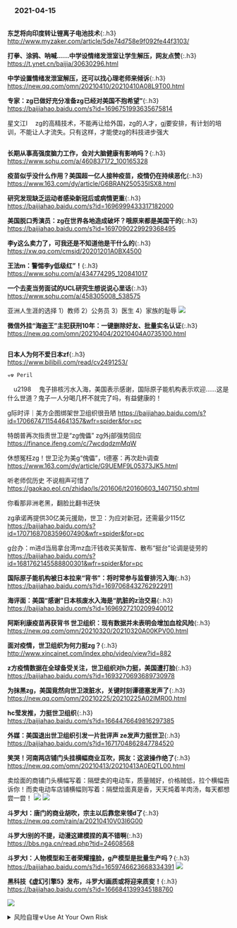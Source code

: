 ### 　2021-04-15
```tip
```
**东芝将向印度转让锂离子电池技术**{:.h3}<br>
<http://www.myzaker.com/article/5de74d758e9f092fe44f3103/>

**打拳、涂鸦、呐喊……中学设情绪发泄室让学生解压，网友点赞**{:.h3}<br>
<https://t.ynet.cn/baijia/30630296.html>

**中学设置情绪发泄室解压，还可以找心理老师来倾诉**{:.h3}<br>
<https://new.qq.com/omn/20210410/20210410A08L9T00.html>

**专家：zg已做好充分准备zg已经对美国不抱希望”**{:.h3}<br>
<https://baijiahao.baidu.com/s?id=1696751993635675814>

星文江l
　zg的高精技术，不能再让给外国，zg的人才，gj要安排，有计划的培训，不能让人才流失。只有这样，才能使zg的科技进步强大

```note
```
**长期从事高强度脑力工作，会对大脑健康有影响吗？**{:.h3}<br>
<https://www.sohu.com/a/460837172_100165328>

**疫苗似乎没什么作用？美国超一亿人接种疫苗，疫情仍在持续恶化**{:.h3}<br>
<https://www.163.com/dy/article/G6BRAN250535ISX8.html>

**研究发现缺乏运动者感染新冠后或病情更重**{:.h3}<br>
<https://baijiahao.baidu.com/s?id=1696999433317182000>

**美国脱口秀演员：zg在世界各地造成破坏？哦原来都是美国干的**{:.h3}<br>
<https://baijiahao.baidu.com/s?id=1697090229929368495>

**李y这么卖力了，可我还是不知道他是干什么的**{:.h3}<br>
<https://xw.qq.com/cmsid/20201201A0BX4500>

**王法m：警惕李y低级红”！**{:.h3}<br>
<https://www.sohu.com/a/434774295_120841017>

**一个去麦当劳面试的UCL研究生想说说心里话**{:.h3}<br>
<https://www.sohu.com/a/458305008_538575>

亚洲人生涯的选择
1）教师
2）公务员
3）医生
4）家族的耻辱
![](http://p9.itc.cn/q_70/images03/20210331/3d21b091d48f43beba78abb3d349c7a3.png)

**微信外挂“海盗王”主犯获刑10年：一键删除好友、批量实名认证**{:.h3}<br>
<https://new.qq.com/omn/20210404/20210404A0735100.html>

```tip
```
**日本人为何不爱日本zf**{:.h3}<br>
<https://www.bilibili.com/read/cv2491253/>

```note
☣☢ Peril
```

　u2198
　鬼子排核污水入海，美国表示感谢，国际原子能机构表示欢迎……这是什么世道？鬼子一人分喝几杯不就完了吗，有益健康的！

g际时评｜美方企图绑架世卫组织很丑陋
https://baijiahao.baidu.com/s?id=1706674711544641357&wfr=spider&for=pc

特朗普再次指责世卫是“zg傀儡” zg外j部强势回应
https://finance.ifeng.com/c/7wcdqdzmMqW

休想冤枉zg！世卫沦为美g“傀儡”，t德塞：再次赴h调查
https://www.163.com/dy/article/G9UEMF9L05373JK5.html

听老师侃历史 不说相声可惜了
https://gaokao.eol.cn/zhidao/ls/201606/t20160603_1407150.shtml

你看那非洲老黑，翻脸比翻书还快

zg承诺再提供30亿美元援助，世卫：为应对新冠，还需最少115亿
https://baijiahao.baidu.com/s?id=1707168708359607490&wfr=spider&for=pc

g台办：m进d当局拿台湾mz血汗钱收买美智库、散布“挺台”论调是徒劳的
https://baijiahao.baidu.com/s?id=1681762145588800301&wfr=spider&for=pc

**国际原子能机构被日本拉来“背书”：将时常参与监督排污入海**{:.h3}<br>
<https://baijiahao.baidu.com/s?id=1697068432762922911>

**海评面：美国“感谢”日本核废水入海是“肮脏的z治交易**{:.h3}<br>
<https://baijiahao.baidu.com/s?id=1696927210209940012>

**阿斯利康疫苗再获背书 世卫组织：现有数据并未表明会增加血栓风险**{:.h3}<br>
<https://new.qq.com/omn/20210320/20210320A00KPV00.html>

**面对疫情，世卫组织为何力挺zg？**{:.h3}<br>
<http://www.xincainet.com/index.php/video/view?id=882>

**z方疫情数据在全球备受关注，世卫组织对h力挺，美国遭打脸**{:.h3}<br>
<https://baijiahao.baidu.com/s?id=1693270693689730978>

**为抹黑zg，美国竟然向世卫泼脏水，关键时刻谭德塞发声了**{:.h3}<br>
<https://new.qq.com/omn/20210225/20210225A02IMR00.html>

**hc莹发推，力挺世卫组织**{:.h3}<br>
<https://baijiahao.baidu.com/s?id=1664476649816297385>

**外媒：美国退出世卫组织引发一片批评声 ze发声力挺世卫**{:.h3}<br>
<https://baijiahao.baidu.com/s?id=1671704862847784520>

**笑哭！河南两店铺门头挂横幅商业互吹，网友：这波操作绝了**{:.h3}<br>
<https://new.qq.com/omn/20210413/20210413A0EQTL00.html>

卖烩面的商铺门头横幅写着：隔壁卖的电动车，质量贼好，价格贼低，拉个横幅告诉你！而卖电动车店铺横幅则写着：隔壁烩面真是香，天天炖着羊肉汤，每天都想尝一尝！
![](http://inews.gtimg.com/newsapp_bt/0/13406960831/1000)
![](http://inews.gtimg.com/newsapp_bt/0/13406960882/1000)

**斗罗大l：唐门的商业胡吹，宗主以后靠您来领d了**{:.h3}<br>
<https://new.qq.com/rain/a/20210410V03I6G00>

**斗罗大l别的不提，动漫这建模捏的真不错啊**{:.h3}<br>
<https://bbs.nga.cn/read.php?tid=24608568>

**斗罗大l：人物模型和王者荣耀撞脸，g产模型是批量生产吗？**{:.h3}<br>
<https://baijiahao.baidu.com/s?id=1659746623668334391>
![](http://pics2.baidu.com/feed/2f738bd4b31c870173b153bc012cd9290708ff3b.jpeg?token=4b4810fc8d6ff73ee4a256ceeb95b812)

**黑科技《虚幻引擎5》发布，斗罗大l画质或将迎来质变！**{:.h3}<br>
<https://baijiahao.baidu.com/s?id=1666841399345188760>

![](https://tpc.googlesyndication.com/daca_images/simgad/10696605135125964194)

<details>
	<summary>风险自理☣Use At Your Own Risk</summary>

<br>
WHO：zg新冠疫苗已处于最终评估阶段
<br>
https://baijiahao.baidu.com/s?id=1696619039172693423
<br>

<br>
q威人士详解zg新冠病毒疫苗 保护效力符合世卫组织要求
<br>
https://baijiahao.baidu.com/s?id=1696912938942939216
<br>

<br>
WHO：世卫组织：不会为未经证实安全有效的疫苗“背书
<br>
https://baijiahao.baidu.com/s?id=1676962936986210940
<br>

<br>
谭德s反水，质疑病毒是wh实验sx露的了？
<br>
https://www.163.com/dy/article/G6GHMQPU0534O7KF.html
<br>

<br>
WHO黑人谭德s，不讲武德
<br>
https://www.163.com/dy/article/G6ITMSPB0534CL8B.html
<br>

</details>

